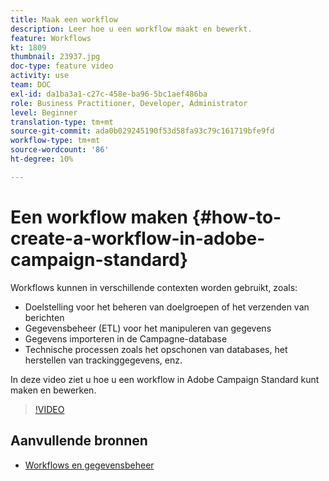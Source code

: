 ```yaml
---
title: Maak een workflow
description: Leer hoe u een workflow maakt en bewerkt.
feature: Workflows
kt: 1809
thumbnail: 23937.jpg
doc-type: feature video
activity: use
team: DOC
exl-id: da1ba3a1-c27c-458e-ba96-5bc1aef486ba
role: Business Practitioner, Developer, Administrator
level: Beginner
translation-type: tm+mt
source-git-commit: ada0b029245190f53d58fa93c79c161719bfe9fd
workflow-type: tm+mt
source-wordcount: '86'
ht-degree: 10%

---
```


# Een workflow maken {#how-to-create-a-workflow-in-adobe-campaign-standard}

Workflows kunnen in verschillende contexten worden gebruikt, zoals:

* Doelstelling voor het beheren van doelgroepen of het verzenden van berichten
* Gegevensbeheer (ETL) voor het manipuleren van gegevens
* Gegevens importeren in de Campagne-database
* Technische processen zoals het opschonen van databases, het herstellen van trackinggegevens, enz.

In deze video ziet u hoe u een workflow in Adobe Campaign Standard kunt maken en bewerken.

>[!VIDEO](https://video.tv.adobe.com/v/23937?quality=12)

## Aanvullende bronnen

* [Workflows en gegevensbeheer](https://docs.adobe.com/content/help/en/campaign-standard/using/managing-processes-and-data/about-workflows-and-data-management/discovering-workflows.html)

